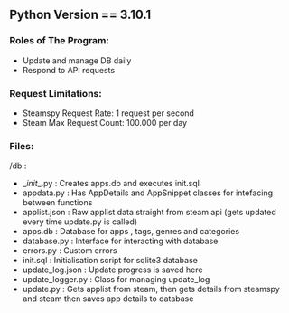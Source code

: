 ## Python Version == 3.10.1

### Roles of The Program:

- Update and manage DB daily
- Respond to API requests

### Request Limitations:

- Steamspy Request Rate: 1 request per second
- Steam Max Request Count: 100.000 per day

### Files:

/db :
- \__init__.py : Creates apps.db and executes init.sql
- appdata.py : Has AppDetails and AppSnippet classes for intefacing between functions
- applist.json : Raw applist data straight from steam api
(gets updated every time update.py is called)
- apps.db : Database for apps , tags, genres and categories
- database.py : Interface for interacting with database
- errors.py : Custom errors
- init.sql : Initialisation script for sqlite3 database
- update_log.json : Update progress is saved here
- update_logger.py : Class for managing update_log
- update.py : Gets applist from steam, then gets details from steamspy and steam
then saves app details to database
